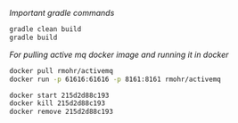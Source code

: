 *Important gradle commands*
```bash
gradle clean build
gradle build
```

*For pulling active mq docker image and running it in docker*
```bash
docker pull rmohr/activemq
docker run -p 61616:61616 -p 8161:8161 rmohr/activemq

docker start 215d2d88c193
docker kill 215d2d88c193
docker remove 215d2d88c193
```